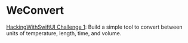 #  WeConvert

[HackingWithSwiftUI Challenge 1](https://www.hackingwithswift.com/100/swiftui/19): Build a simple tool to convert between units of temperature, length, time, and volume.

